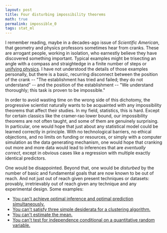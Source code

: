 ```yaml
---
layout: post
title: Four disturbing impossibility theorems
math: true
permalink: impossible_0
tags: stat_ml
---
```


I remember reading, maybe in a decades-ago issue of *Scientific American*, that geometry and physics professors sometimes hear from cranks. These are arrogant people, working in isolation, who earnestly believe they have discovered something important. Typical examples might be trisecting an angle with a compass and straightedge in a finite number of steps or [unifying physics](https://arxiv.org/pdf/quant-ph/0206089.pdf). I have not understood the details of those examples personally, but there is a basic, recurring disconnect between the position of the crank -- "The establishment has tried and failed; they do not understand" -- and the position of the establishment -- "We understand thoroughly; this task is proven to be impossible." 

In order to avoid wasting time on the wrong side of this dichotomy, the progressive scientist naturally wants to be acquainted with any impossibility theorems that affect their studies. In my field, statistics, this is hard. Except for certain classics like the cramer-rao lower bound, our impossibility theorems are not often taught, and some of them are genuinely surprising. In particular, one would hope that just about any statistical model could be learned correctly in principle. With no technological barriers, no ethical objections, and no limits on funding or resources, or simply with a computer simulation as the data generating mechanism, one would hope that cranking out more and more data would lead to inferences that are *eventually correct*, except in obvious cases like a regression with multiple exactly identical predictors.

One would be disappointed. Beyond that, one would be *disturbed* by the number of basic and fundamental goals that are now known to be out of reach. And not just out of reach given present techniques or datasets: provably, irretrievably out of reach given any technique and any experimental design. Some examples:

- [You can't achieve optimal inference and optimal prediction simultaneously.](impossible_1)
- [You can't satisfy three simple desiderata for a clustering algorithm.](impossible_2)
- [You can't estimate the mean.](impossible_3) 
- [You can't test for independence conditional on a quantitative random variable.](impossible_4)
